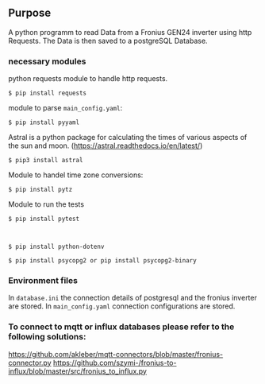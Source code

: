 ## Purpose

A python programm to read Data from a Fronius GEN24 inverter using http Requests.
The Data is then saved to a postgreSQL Database.

### necessary modules

python requests module to handle http requests.

    $ pip install requests

module to parse `main_config.yaml`:

    $ pip install pyyaml

Astral is a python package for calculating the times of various aspects of the sun and moon.
(https://astral.readthedocs.io/en/latest/)

    $ pip3 install astral

Module to handel time zone conversions:

    $ pip install pytz

Module to run the tests

    $ pip install pytest



    $ pip install python-dotenv

    $ pip install psycopg2 or pip install psycopg2-binary

### Environment files

In `database.ini` the connection details of postgresql and the fronius inverter are stored.
In `main_config.yaml` connection configurations are stored.

### To connect to mqtt or influx databases please refer to the following solutions:

https://github.com/akleber/mqtt-connectors/blob/master/fronius-connector.py
https://github.com/szymi-/fronius-to-influx/blob/master/src/fronius_to_influx.py
